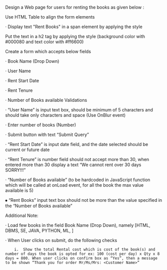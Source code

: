 Design a Web page for users for renting the books as given below :





Use HTML Table to align the form elements

·       Display text "Rent Books" in a span element by applying the style

Put the text  in a h2 tag by applying the style (background color with #000080 and text color with #ff6600)


Create a form which accepts below fields

·        Book Name (Drop Down)

·        User Name  

·        Rent Start Date

·        Rent Tenure

·        Number of Books available
Validations

·        “User Name” is input text box, should be minimum of 5 characters and should take only characters and space (Use OnBlur event)

·        Enter number of books (Number)

·        Submit button with text “Submit Query”






·        “Rent Start Date” is input date field, and the date selected should be current or future date

·        “Rent Tenure” is number field should not accept more than 30, when entered more than 30 display a text “We cannot rent over 30 days SORRY!!!”

·        “Number of Books available” (to be hardcoded in JavaScript function which will be called at onLoad event, for all the book the max value available is 5)

⦁ “Rent Books” input text box should not be more than the value specified in the “Number of Books available”



Additional Note:

·        Load few books in the field Book Name (Drop Down), namely [HTML, DBMS, SE, JAVA, PYTHON, ML, ]

·        When User clicks on submit, do the following checks

        i.  Show the total Rental cost which is cost of the book(s) and number of days the book is opted for ex: 100 (cost per day) x Qty x 8 days = 800. When user clicks on confirm box as “Yes”, then a message to be shown “Thank you for order Mr/Ms/Mrs: <Customer Name>” 
